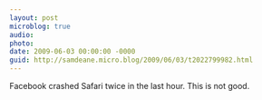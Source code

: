 ```yaml
---
layout: post
microblog: true
audio: 
photo: 
date: 2009-06-03 00:00:00 -0000
guid: http://samdeane.micro.blog/2009/06/03/t2022799982.html
---
```

Facebook crashed Safari twice in the last hour. This is not good.
